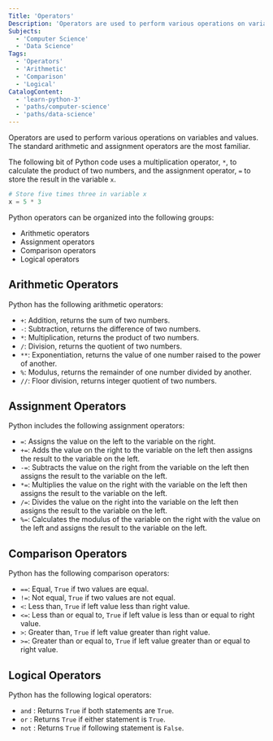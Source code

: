 ```yaml
---
Title: 'Operators'
Description: 'Operators are used to perform various operations on variables and values.'
Subjects:
  - 'Computer Science'
  - 'Data Science'
Tags:
  - 'Operators'
  - 'Arithmetic'
  - 'Comparison'
  - 'Logical'
CatalogContent:
  - 'learn-python-3'
  - 'paths/computer-science'
  - 'paths/data-science'
---
```


Operators are used to perform various operations on variables and values.
The standard arithmetic and assignment operators are the most familiar.

The following bit of Python code uses a multiplication operator, `*`, to calculate the product of two numbers,
and the assignment operator, `=` to store the result in the variable `x`.

```py
# Store five times three in variable x
x = 5 * 3
```

Python operators can be organized into the following groups:

- Arithmetic operators
- Assignment operators
- Comparison operators
- Logical operators

## Arithmetic Operators

Python has the following arithmetic operators:

- `+`: Addition, returns the sum of two numbers.
- `-`: Subtraction, returns the difference of two numbers.
- `*`: Multiplication, returns the product of two numbers.
- `/`: Division, returns the quotient of two numbers.
- `**`: Exponentiation, returns the value of one number raised to the power of another.
- `%`: Modulus, returns the remainder of one number divided by another.
- `//`: Floor division, returns integer quotient of two numbers.

## Assignment Operators

Python includes the following assignment operators:

- `=`: Assigns the value on the left to the variable on the right.
- `+=`: Adds the value on the right to the variable on the left then assigns the result to the variable on the left.
- `-=`: Subtracts the value on the right from the variable on the left then assigns the result to the variable on the left.
- `*=`: Multiplies the value on the right with the variable on the left then assigns the result to the variable on the left.
- `/=`: Divides the value on the right into the variable on the left then assigns the result to the variable on the left.
- `%=`: Calculates the modulus of the variable on the right with the value on the left and assigns the result to the variable on the left.

## Comparison Operators

Python has the following comparison operators:

- `==`: Equal, `True` if two values are equal.
- `!=`: Not equal, `True` if two values are not equal.
- `<`: Less than, `True` if left value less than right value.
- `<=`: Less than or equal to, `True` if left value is less than or equal to right value.
- `>`: Greater than, `True` if left value greater than right value.
- `>=`: Greater than or equal to, `True` if left value greater than or equal to right value.

## Logical Operators

Python has the following logical operators:

- `and` : Returns `True` if both statements are `True`.
- `or` : Returns `True` if either statement is `True`.
- `not` : Returns `True` if following statement is `False`.

